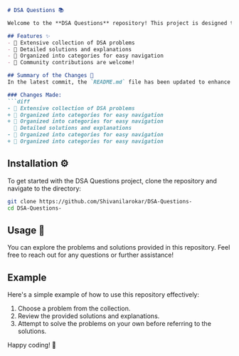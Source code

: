 ```markdown
# DSA Questions 📚

Welcome to the **DSA Questions** repository! This project is designed to help you practice and enhance your data structures and algorithms skills.

## Features ✨
- 📖 Extensive collection of DSA problems
- 📝 Detailed solutions and explanations
- 📂 Organized into categories for easy navigation
- 🤝 Community contributions are welcome!

## Summary of the Changes 📝
In the latest commit, the `README.md` file has been updated to enhance clarity and visual appeal. Here are the key modifications:

### Changes Made:
```diff
- 📖 Extensive collection of DSA problems
+ 📂 Organized into categories for easy navigation
+ 📂 Organized into categories for easy navigation
  📝 Detailed solutions and explanations
- 📂 Organized into categories for easy navigation
+ 📂 Organized into categories for easy navigation
```

## Installation ⚙️
To get started with the DSA Questions project, clone the repository and navigate to the directory:
```bash
git clone https://github.com/Shivanilarokar/DSA-Questions-
cd DSA-Questions-
```

## Usage 🎉
You can explore the problems and solutions provided in this repository. Feel free to reach out for any questions or further assistance!

## Example
Here's a simple example of how to use this repository effectively:

1. Choose a problem from the collection.
2. Review the provided solutions and explanations.
3. Attempt to solve the problems on your own before referring to the solutions.

Happy coding! 🚀
```